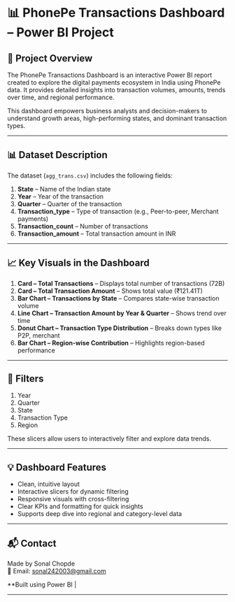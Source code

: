 
# 📊 PhonePe Transactions Dashboard – Power BI Project

## 🚀 Project Overview  
The PhonePe Transactions Dashboard is an interactive Power BI report created to explore the digital payments ecosystem in India using PhonePe data. It provides detailed insights into transaction volumes, amounts, trends over time, and regional performance.

This dashboard empowers business analysts and decision-makers to understand growth areas, high-performing states, and dominant transaction types.

---

## 📊 Dataset Description

The dataset (`agg_trans.csv`) includes the following fields:

1) **State** – Name of the Indian state  
2) **Year** – Year of the transaction  
3) **Quarter** – Quarter of the transaction  
4) **Transaction_type** – Type of transaction (e.g., Peer-to-peer, Merchant payments)  
5) **Transaction_count** – Number of transactions  
6) **Transaction_amount** – Total transaction amount in INR  

---

## 📈 Key Visuals in the Dashboard

1) **Card – Total Transactions** – Displays total number of transactions (72B)  
2) **Card – Total Transaction Amount** – Shows total value (₹121.41T)  
3) **Bar Chart – Transactions by State** – Compares state-wise transaction volume  
4) **Line Chart – Transaction Amount by Year & Quarter** – Shows trend over time  
5) **Donut Chart – Transaction Type Distribution** – Breaks down types like P2P, merchant  
6) **Bar Chart – Region-wise Contribution** – Highlights region-based performance  

---

## 🧩 Filters 

1) Year  
2) Quarter  
3) State  
4) Transaction Type  
5) Region  

These slicers allow users to interactively filter and explore data trends.

---

## 💡 Dashboard Features

- Clean, intuitive layout  
- Interactive slicers for dynamic filtering  
- Responsive visuals with cross-filtering  
- Clear KPIs and formatting for quick insights  
- Supports deep dive into regional and category-level data  

---

## 📬 Contact  
Made by Sonal Chopde  
📧 Email: sonal242003@gmail.com  

**Built using Power BI |

---


